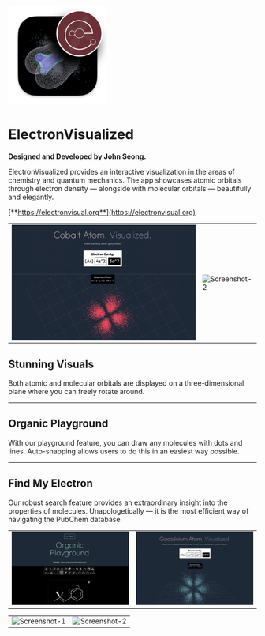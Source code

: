 <img width="200" alt="icon-2" src="./docs/Icon1024.png">

# ElectronVisualized

**Designed and Developed by John Seong.**

ElectronVisualized provides an interactive visualization in the areas of chemistry and quantum mechanics. 
The app showcases atomic orbitals through electron density — alongside with molecular orbitals — beautifully and elegantly.

[**https://electronvisual.org**](https://electronvisual.org)

<table><tr>

<td valign="center"><img width="500" alt="Screenshot-1" src="docs/screenshot1.png" /></td>

<td valign="center"><img width="500" alt="Screenshot-2" src="docs/screenshot2.png" /></td>

</tr></table>

## Stunning Visuals
Both atomic and molecular orbitals are displayed on a three-dimensional plane where you can freely rotate around.

---

## Organic Playground
With our playground feature, you can draw any molecules with dots and lines.
Auto-snapping allows users to do this in an easiest way possible.

---

## Find My Electron
Our robust search feature provides an extraordinary insight into the properties of molecules.
Unapologetically — it is the most efficient way of navigating the PubChem database.

<table><tr>

<td valign="center"><img width="500" alt="Screenshot-1" src="docs/screenshot3.png" /></td>

<td valign="center"><img width="500" alt="Screenshot-2" src="docs/screenshot5.png" /></td>

</tr></table>

<table><tr>

<td valign="center"><img width="500" alt="Screenshot-1" src="https://user-images.githubusercontent.com/35755386/166985579-96c2d483-e74c-4802-ac92-762b2ccc8bc9.jpg" /></td>

<td valign="center"><img width="500" alt="Screenshot-2" src="https://user-images.githubusercontent.com/35755386/172083147-e11ab873-f156-4dda-8d26-71652a1de0c8.png" /></td>

</tr></table>
